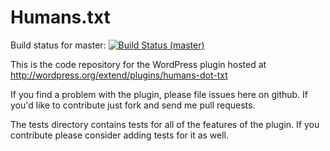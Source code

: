# Humans.txt #

Build status for master: [![Build Status (master)](https://travis-ci.org/rickard2/humans-dot-txt.png?branch=master)](https://travis-ci.org/rickard2/humans-dot-txt)

This is the code repository for the WordPress plugin hosted at http://wordpress.org/extend/plugins/humans-dot-txt

If you find a problem with the plugin, please file issues here on github. If you'd like to contribute just fork and send me pull requests.

The tests directory contains tests for all of the features of the plugin. If you contribute please consider adding tests for it as well.

